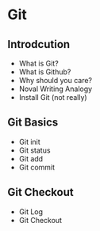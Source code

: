 # Git

## Introdcution
* What is Git?
* What is Github?
* Why should you care?
* Noval Writing Analogy
* Install Git (not really)

## Git Basics
* Git init
* Git status
* Git add
* Git commit

## Git Checkout
* Git Log
* Git Checkout
